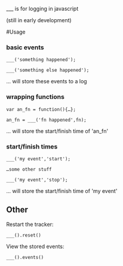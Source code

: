 \_\_\_ is for logging in javascript

(still in early development)

#Usage


### basic events

    ___('something happened');

    ___('something else happened');

… will store these events to a log

### wrapping functions

    var an_fn = function(){…};

    an_fn = ___('fn happened',fn);

… will store the start/finish time of 'an\_fn'

### start/finish times

    ___('my event','start');
    
    …some other stuff
    
    ___('my event','stop');

… will store the start/finish time of 'my event'


## Other

Restart the tracker:

    ___().reset()

View the stored events:

    ___().events()